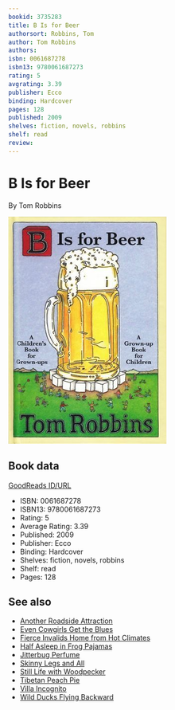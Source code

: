 ```yaml
---
bookid: 3735283
title: B Is for Beer
authorsort: Robbins, Tom
author: Tom Robbins
authors: 
isbn: 0061687278
isbn13: 9780061687273
rating: 5
avgrating: 3.39
publisher: Ecco
binding: Hardcover
pages: 128
published: 2009
shelves: fiction, novels, robbins
shelf: read
review: 
---
```


# B Is for Beer

By Tom Robbins

![](../../assets/bookcovers/1468160857l/3735283.jpg)

## Book data

[GoodReads ID/URL](https://www.goodreads.com/book/show/3735283)

- ISBN: 0061687278
- ISBN13: 9780061687273
- Rating: 5
- Average Rating: 3.39
- Published: 2009
- Publisher: Ecco
- Binding: Hardcover
- Shelves: fiction, novels, robbins
- Shelf: read
- Pages: 128


## See also

- [Another Roadside Attraction](Another_Roadside_Attraction.md)
- [Even Cowgirls Get the Blues](Even_Cowgirls_Get_the_Blues.md)
- [Fierce Invalids Home from Hot Climates](Fierce_Invalids_Home_from_Hot_Climates.md)
- [Half Asleep in Frog Pajamas](Half_Asleep_in_Frog_Pajamas.md)
- [Jitterbug Perfume](Jitterbug_Perfume.md)
- [Skinny Legs and All](Skinny_Legs_and_All.md)
- [Still Life with Woodpecker](Still_Life_with_Woodpecker.md)
- [Tibetan Peach Pie](Tibetan_Peach_Pie-_A_True_Account_of_an_Imaginative_Life.md)
- [Villa Incognito](Villa_Incognito.md)
- [Wild Ducks Flying Backward](Wild_Ducks_Flying_Backward.md)
